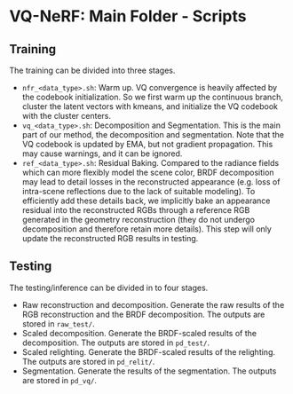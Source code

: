 # VQ-NeRF: Main Folder - Scripts

## Training

The training can be divided into three stages.

- `nfr_<data_type>.sh`: Warm up. VQ convergence is heavily affected by the codebook initialization. So we first warm up the continuous branch, cluster the latent vectors with kmeans, and initialize the VQ codebook with the cluster centers.
- `vq_<data_type>.sh`: Decomposition and Segmentation. This is the main part of our method, the decomposition and segmentation. Note that the VQ codebook is updated by EMA, but not gradient propagation. This may cause warnings, and it can be ignored.
- `ref_<data_type>.sh`: Residual Baking. Compared to the radiance fields which can more flexibly model the scene color, BRDF decomposition may lead to detail losses in the reconstructed appearance (e.g. loss of intra-scene reflections due to the lack of suitable modeling). To efficiently add these details back, we implicitly bake an appearance residual into the reconstructed RGBs through a reference RGB generated in the geometry reconstruction (they do not undergo decomposition and therefore retain more details). This step will only update the reconstructed RGB results in testing.

## Testing

The testing/inference can be divided in to four stages.

- Raw reconstruction and decomposition. Generate the raw results of the RGB reconstruction and the BRDF decomposition. The outputs are stored in `raw_test/`.
- Scaled decomposition. Generate the BRDF-scaled results of the decomposition. The outputs are stored in `pd_test/`.
- Scaled relighting. Generate the BRDF-scaled results of the relighting. The outputs are stored in `pd_relit/`.
- Segmentation. Generate the results of the segmentation. The outputs are stored in `pd_vq/`.



